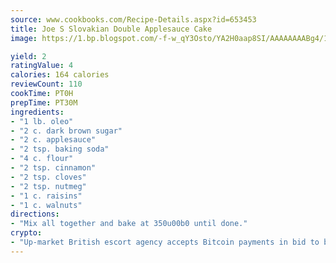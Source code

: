 ```yaml
---
source: www.cookbooks.com/Recipe-Details.aspx?id=653453
title: Joe S Slovakian Double Applesauce Cake
image: https://1.bp.blogspot.com/-f-w_qY3Osto/YA2H0aap8SI/AAAAAAAABg4/17myAO5s9b8JksYvWDXpYkaDlcY0g6k_gCLcBGAsYHQ/s296/3.png

yield: 2
ratingValue: 4
calories: 164 calories
reviewCount: 110
cookTime: PT0H
prepTime: PT30M
ingredients:
- "1 lb. oleo"
- "2 c. dark brown sugar"
- "2 c. applesauce"
- "2 tsp. baking soda"
- "4 c. flour"
- "2 tsp. cinnamon"
- "2 tsp. cloves"
- "2 tsp. nutmeg"
- "1 c. raisins"
- "1 c. walnuts"
directions:
- "Mix all together and bake at 350u00b0 until done."
crypto:
- "Up-market British escort agency accepts Bitcoin payments in bid to boost worker safety and client anonymity."
---
```

